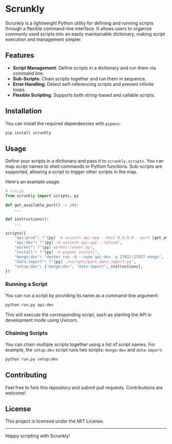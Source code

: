 # Scrunkly

Scrunkly is a lightweight Python utility for defining and running scripts through a flexible command-line interface. It allows users to organize commonly used scripts into an easily maintainable dictionary, making script execution and management simpler.

## Features
- **Script Management**: Define scripts in a dictionary and run them via command line.
- **Sub-Scripts**: Chain scripts together and run them in sequence.
- **Error Handling**: Detect self-referencing scripts and prevent infinite loops.
- **Flexible Scripting**: Supports both string-based and callable scripts.

## Installation

You can install the required dependencies with `pipenv`:

```bash
pip install scrunkly
```

## Usage

Define your scripts in a dictionary and pass it to `scrunkly.scripts`. You can map script names to shell commands or Python functions. Sub-scripts are supported, allowing a script to trigger other scripts in the map.

Here's an example usage:

```python
# run.py
from scrunkly import scripts, py

def get_available_port() -> int:
    ...

def instructions():
    ...

scripts({
    "api:prod": f"{py} -m uvicorn api:app --host 0.0.0.0 --port {get_available_port()}",
    "api:dev": f"{py} -m uvicorn api:app --reload",
    "worker": f"{py} worker-runner.py",
    "install": f"{py} -m pipenv install",
    "mongo:dev": "docker run -d --name api-dev -p 27017:27017 mongo",
    "data-import": f"{py} ./scripts/part_data_import.py",
    "setup:dev": ["mongo:dev", "data-import", instructions],
})
```

### Running a Script

You can run a script by providing its name as a command-line argument:

```bash
python run.py api:dev
```

This will execute the corresponding script, such as starting the API in development mode using Uvicorn.

### Chaining Scripts

You can chain multiple scripts together using a list of script names. For example, the `setup:dev` script runs two scripts: `mongo:dev` and `data-import`:

```bash
python run.py setup:dev
```


## Contributing

Feel free to fork this repository and submit pull requests. Contributions are welcome!

## License

This project is licensed under the MIT License.

---

Happy scripting with Scrunkly!
